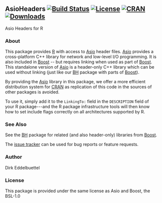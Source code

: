 ## AsioHeaders [![Build Status](https://travis-ci.org/eddelbuettel/asioheaders.svg)](https://travis-ci.org/eddelbuettel/asioheaders) [![License](https://img.shields.io/badge/license-BSL--1.0-brightgreen.svg?style=flat)](http://www.boost.org/users/license.html) [![CRAN](http://www.r-pkg.org/badges/version/AsioHeaders)](http://cran.rstudio.com/package=AsioHeaders) [![Downloads](http://cranlogs.r-pkg.org/badges/AsioHeaders?color=brightgreen)](http://cran.rstudio.com/package=AsioHeaders)

Asio Headers for R

### About

This package provides [R](http://www.r-project.org) with access to
[Asio](http://think-async.com/) header files.  [Asio](http://think-async.com/) 
provides a cross-platform C++ library for network and low-level I/O
programming. It is also included in [Boost](http://www.boost.org/) -- but
requires linking when used as part of [Boost](http://www.boost.org/). This
standalone version of [Asio](http://think-async.com/) is a header-only C++ library
which can be used without linking (just like our [BH](http://dirk.eddelbuettel.com/code/bh.html)
package with parts of [Boost](http://www.boost.org/)).

By providing the [Asio](http://think-async.com/) library in this package, we
offer a more efficient distribution system for [CRAN](http://cran.r-project.org) 
as replication of this code in the sources of other packages is avoided.

To use it, simply add it to the `LinkingTo:` field in the `DESCRIPTION` field of your R
package---and the R package infrastructure tools will then know how to set
include flags correctly on all architectures supported by R.


### See Also

See the [BH](http://dirk.eddelbuettel.com/code/bh.html) package for related
(and also header-only) libraries from [Boost](http://www.boost.org/).

The [issue tracker](https://github.com/eddelbuettel/asioheaders/issues)
can be used for bug reports or feature requests.

### Author 

Dirk Eddelbuettel

### License

This package is provided under the same license as Asio and Boost, the BSL-1.0
